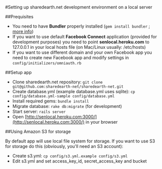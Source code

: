 #Setting up sharedearth.net development environment on a local server

##Prequisites

   * You need to have **Bundler** properly installed (`gem install bundler` ; [more info](http://gembundler.com/))
   * If you want to use default **Facebook Connect** application (provided for development purposes) you need to point **senlocal.heroku.com** to 127.0.0.1 in your local hosts file (on Mac/Linux usually: /etc/hosts)
   * If you want to use different domain and your own Facebook app you need to create new Facebook app and modify settings in `config/initializers/omniauth.rb`

##Setup app

   * Clone sharedearth.net repository: `git clone git@github.com:sharedearth-net/sharedearth-net.git`
   * Create database.yml (example database.yml uses sqlite): `cp config/database.yml-sample config/database.yml`
   * Install required gems: `bundle install`
   * Migrate database: `rake db:migrate` (for development)
   * Start server: `rails server`
   * Open [http://senlocal.heroku.com:3000/](http://senlocal.heroku.com:3000/) in your browser

##Using Amazon S3 for storage

By default app will use local file system for storage. If you want to use S3 for storage do this (obviously, you'll need an S3 account):

   * Create s3.yml: `cp config/s3.yml.example config/s3.yml`
   * Edit s3.yml and set access_key_id, secret_access_key and bucket

